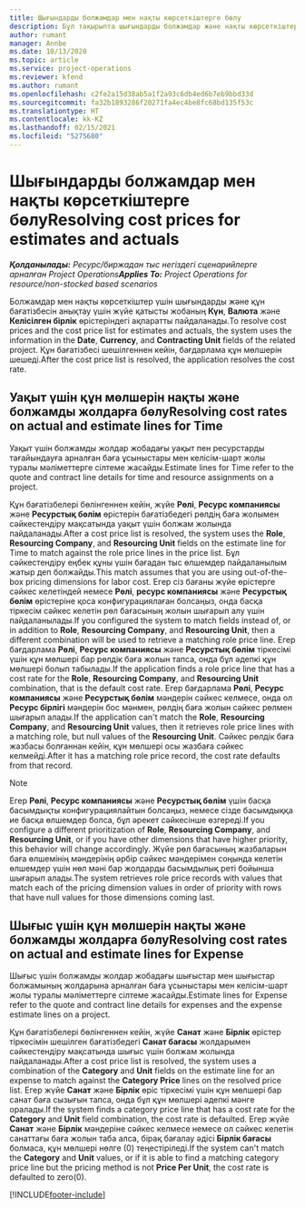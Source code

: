 ```yaml
---
title: Шығындарды болжамдар мен нақты көрсеткіштерге бөлу
description: Бұл тақырыпта шығындарды болжамдар және нақты көрсеткіштерге бөлу жолы туралы ақпарат берілген.
author: rumant
manager: Annbe
ms.date: 10/13/2020
ms.topic: article
ms.service: project-operations
ms.reviewer: kfend
ms.author: rumant
ms.openlocfilehash: c2fe2a15d38ab5a1f2a93c6db4ed6b7eb9bbd33d
ms.sourcegitcommit: fa32b1893286f20271fa4ec4be8fc68bd135f53c
ms.translationtype: HT
ms.contentlocale: kk-KZ
ms.lasthandoff: 02/15/2021
ms.locfileid: "5275680"
---
```

# <a name="resolving-cost-prices-for-estimates-and-actuals"></a><span data-ttu-id="3d95e-103">Шығындарды болжамдар мен нақты көрсеткіштерге бөлу</span><span class="sxs-lookup"><span data-stu-id="3d95e-103">Resolving cost prices for estimates and actuals</span></span>

<span data-ttu-id="3d95e-104">_**Қолданылады:** Ресурс/биржадан тыс негіздегі сценарийлерге арналған Project Operations_</span><span class="sxs-lookup"><span data-stu-id="3d95e-104">_**Applies To:** Project Operations for resource/non-stocked based scenarios_</span></span>

<span data-ttu-id="3d95e-105">Болжамдар мен нақты көрсеткіштер үшін шығындарды және құн бағатізбесін анықтау үшін жүйе қатысты жобаның **Күн**, **Валюта** және **Келісілген бірлік** өрістеріндегі ақпаратты пайдаланады.</span><span class="sxs-lookup"><span data-stu-id="3d95e-105">To resolve cost prices and the cost price list for estimates and actuals, the system uses the information in the **Date**, **Currency**, and **Contracting Unit** fields of the related project.</span></span> <span data-ttu-id="3d95e-106">Құн бағатізбесі шешілгеннен кейін, бағдарлама құн мөлшерін шешеді.</span><span class="sxs-lookup"><span data-stu-id="3d95e-106">After the cost price list is resolved, the application resolves the cost rate.</span></span>

## <a name="resolving-cost-rates-on-actual-and-estimate-lines-for-time"></a><span data-ttu-id="3d95e-107">Уақыт үшін құн мөлшерін нақты және болжамды жолдарға бөлу</span><span class="sxs-lookup"><span data-stu-id="3d95e-107">Resolving cost rates on actual and estimate lines for Time</span></span>

<span data-ttu-id="3d95e-108">Уақыт үшін болжамды жолдар жобадағы уақыт пен ресурстарды тағайындауға арналған баға ұсыныстары мен келісім-шарт жолы туралы мәліметтерге сілтеме жасайды.</span><span class="sxs-lookup"><span data-stu-id="3d95e-108">Estimate lines for Time refer to the quote and contract line details for time and resource assignments on a project.</span></span>

<span data-ttu-id="3d95e-109">Құн бағатізбелері бөлінгеннен кейін, жүйе **Рөлі**, **Ресурс компаниясы** және **Ресурстық бөлім** өрістерін бағатізбедегі рөлдің баға жолымен сәйкестендіру мақсатында уақыт үшін болжам жолында пайдаланады.</span><span class="sxs-lookup"><span data-stu-id="3d95e-109">After a cost price list is resolved, the system uses the **Role**, **Resourcing Company**, and **Resourcing Unit** fields on the estimate line for Time to match against the role price lines in the price list.</span></span> <span data-ttu-id="3d95e-110">Бұл сәйкестендіру еңбек құны үшін бағадан тыс өлшемдер пайдаланылым жатыр деп болжайды.</span><span class="sxs-lookup"><span data-stu-id="3d95e-110">This match assumes that you are using out-of-the-box pricing dimensions for labor cost.</span></span> <span data-ttu-id="3d95e-111">Егер сіз бағаны жүйе өрістерге сәйкес келетіндей немесе **Рөлі**, **ресурс компаниясы** және **Ресурстық бөлім** өрістеріне қоса конфигурациялаған болсаңыз, онда басқа тіркесім сәйкес келетін рөл бағасының жолын шығарып алу үшін пайдаланылады.</span><span class="sxs-lookup"><span data-stu-id="3d95e-111">If you configured the system to match fields instead of, or in addition to **Role**, **Resourcing Company**, and **Resourcing Unit**, then a different combination will be used to retrieve a matching role price line.</span></span> <span data-ttu-id="3d95e-112">Егер бағдарлама **Рөлі**, **Ресурс компаниясы** және **Ресурстық бөлім** тіркесімі үшін құн мөлшері бар рөлдік баға жолын тапса, онда бұл әдепкі құн мөлшері болып табылады.</span><span class="sxs-lookup"><span data-stu-id="3d95e-112">If the application finds a role price line that has a cost rate for the **Role**, **Resourcing Company**, and **Resourcing Unit** combination, that is the default cost rate.</span></span> <span data-ttu-id="3d95e-113">Егер бағдарлама **Рөлі**, **Ресурс компаниясы** және **Ресурстық бөлім** мәндерін сәйкес келмесе, онда ол **Ресурс бірлігі** мәндерін бос мәнмен, рөлдің баға жолын сәйкес рөлмен шығарып алады.</span><span class="sxs-lookup"><span data-stu-id="3d95e-113">If the application can't match the **Role**, **Resourcing Company**, and **Resourcing Unit** values, then it retrieves role price lines with a matching role, but null values of the **Resourcing Unit**.</span></span> <span data-ttu-id="3d95e-114">Сәйкес рөлдік баға жазбасы болғаннан кейін, құн мөлшері осы жазбаға сәйкес келмейді.</span><span class="sxs-lookup"><span data-stu-id="3d95e-114">After it has a matching role price record, the cost rate defaults from that record.</span></span> 

> [!NOTE]
> <span data-ttu-id="3d95e-115">Егер **Рөлі**, **Ресурс компаниясы** және **Ресурстық бөлім** үшін басқа басымдықты конфигурациялайтын болсаңыз, немесе сізде басымдыққа ие басқа өлшемдер болса, бұл әрекет сәйкесінше өзгереді.</span><span class="sxs-lookup"><span data-stu-id="3d95e-115">If you configure a different prioritization of **Role**, **Resourcing Company**, and **Resourcing Unit**, or if you have other dimensions that have higher priority, this behavior will change accordingly.</span></span> <span data-ttu-id="3d95e-116">Жүйе рөл бағасының жазбаларын баға өлшемінің мәндерінің әрбір сәйкес мәндерімен соңында келетін өлшемдер үшін нөл мәні бар жолдарды басымдылық реті бойынша шығарып алады.</span><span class="sxs-lookup"><span data-stu-id="3d95e-116">The system retrieves role price records with values that match each of the pricing dimension values in order of priority with rows that have null values for those dimensions coming last.</span></span>

## <a name="resolving-cost-rates-on-actual-and-estimate-lines-for-expense"></a><span data-ttu-id="3d95e-117">Шығыс үшін құн мөлшерін нақты және болжамды жолдарға бөлу</span><span class="sxs-lookup"><span data-stu-id="3d95e-117">Resolving cost rates on actual and estimate lines for Expense</span></span>

<span data-ttu-id="3d95e-118">Шығыс үшін болжамды жолдар жобадағы шығыстар мен шығыстар болжамының жолдарына арналған баға ұсыныстары мен келісім-шарт жолы туралы мәліметтерге сілтеме жасайды.</span><span class="sxs-lookup"><span data-stu-id="3d95e-118">Estimate lines for Expense refer to the quote and contract line details for expenses and the expense estimate lines on a project.</span></span>

<span data-ttu-id="3d95e-119">Құн бағатізбелері бөлінгеннен кейін, жүйе **Санат** және **Бірлік** өрістер тіркесімін шешілген бағатізбедегі **Санат бағасы** жолдарымен сәйкестендіру мақсатында шығыс үшін болжам жолында пайдаланады.</span><span class="sxs-lookup"><span data-stu-id="3d95e-119">After a cost price list is resolved, the system uses a combination of the **Category** and **Unit** fields on the estimate line for an expense to match against the **Category Price** lines on the resolved price list.</span></span> <span data-ttu-id="3d95e-120">Егер жүйе **Санат** және **Бірлік** өріс тіркесімі үшін құн мөлшері бар санат баға сызығын тапса, онда бұл құн мөлшері әдепкі мәнге оралады.</span><span class="sxs-lookup"><span data-stu-id="3d95e-120">If the system finds a category price line that has a cost rate for the **Category** and **Unit** field combination, the cost rate is defaulted.</span></span> <span data-ttu-id="3d95e-121">Егер жүйе **Санат** және **Бірлік** мәндеріне сәйкес келмесе немесе ол сәйкес келетін санаттағы баға жолын таба алса, бірақ бағалау әдісі **Бірлік бағасы** болмаса, құн мөлшері нөлге (0) теңестіріледі.</span><span class="sxs-lookup"><span data-stu-id="3d95e-121">If the system can't match the **Category** and **Unit** values, or if it is able to find a matching category price line but the pricing method is not **Price Per Unit**, the cost rate is defaulted to zero(0).</span></span>


[!INCLUDE[footer-include](../includes/footer-banner.md)]